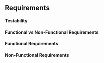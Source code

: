 ## Requirements

#### Testability

#### Functional vs Non-Functional Requirements

#### Functional Requirements

#### Non-Functional Requirements
